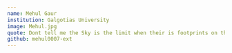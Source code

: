 ```yaml
---
name: Mehul Gaur 
institution: Galgotias University
image: Mehul.jpg
quote: Dont tell me the Sky is the limit when their is footprints on the moon.
github: mehul0007-ext
---
```

